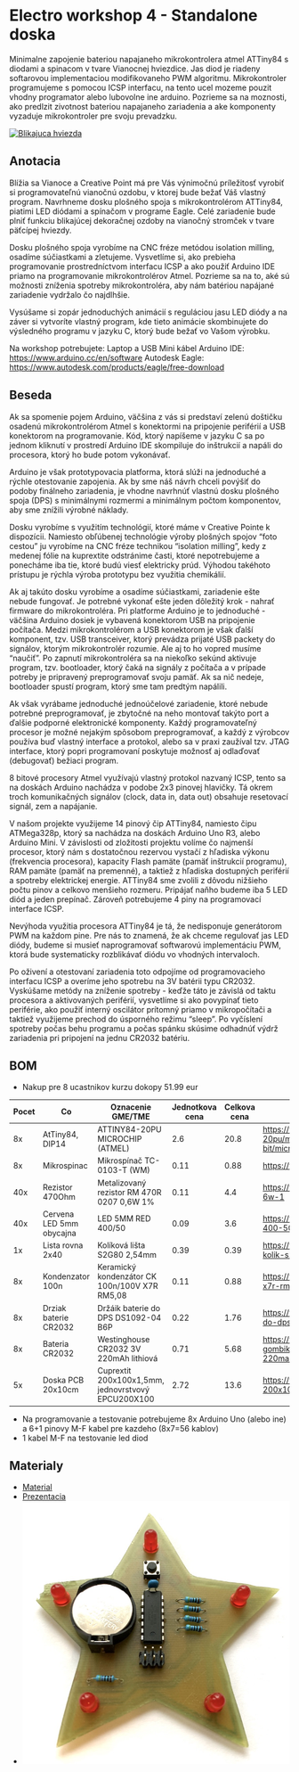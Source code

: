# Electro workshop 4 - Standalone doska

Minimalne zapojenie bateriou napajaneho mikrokontrolera atmel ATTiny84 s diodami a spinacom v tvare Vianocnej hviezdice. Jas diod je riadeny softarovou implementaciou modifikovaneho PWM algoritmu. Mikrokontroler programujeme s pomocou ICSP interfacu, na tento ucel mozeme pouzit vhodny programator alebo lubovolne ine arduino. Pozrieme sa na moznosti, ako predlzit zivotnost bateriou napajaneho zariadenia a ake komponenty vyzaduje mikrokontroler pre svoju prevadzku.

[![Blikajuca hviezda](https://img.youtube.com/vi/yC3a1zbonJ0/0.jpg)](https://www.youtube.com/watch?v=yC3a1zbonJ0 "Blikajuca hviezda")

## Anotacia

Blížia sa Vianoce a Creative Point má pre Vás výnimočnú príležitosť vyrobiť si programovateľnú vianočnú ozdobu, v ktorej bude bežať Váš vlastný program. Navrhneme dosku plošného spoja s mikrokontrolérom ATTiny84, piatimi LED diódami a spínačom v programe Eagle. Celé zariadenie bude plniť funkciu blikajúcej dekoračnej ozdoby na vianočný stromček v tvare päťcípej hviezdy.

Dosku plošného spoja vyrobíme na CNC fréze metódou isolation milling, osadíme súčiastkami a zletujeme. Vysvetlíme si, ako prebieha programovanie prostredníctvom interfacu ICSP a ako použiť Arduino IDE priamo na programovanie mikrokontrolérov Atmel. Pozrieme sa na to, aké sú možnosti zníženia spotreby mikrokontroléra, aby nám batériou napájané zariadenie vydržalo čo najdlhšie.

Vysúšame si zopár jednoduchých animácií s reguláciou jasu LED diódy a na záver si vytvoríte vlastný program, kde tieto animácie skombinujete do výsledného programu v jazyku C, ktorý bude bežať vo Vašom výrobku.

Na workshop potrebujete:
Laptop a USB Mini kábel
Arduino IDE: https://www.arduino.cc/en/software
Autodesk Eagle: https://www.autodesk.com/products/eagle/free-download

## Beseda

Ak sa spomenie pojem Arduino, väčšina z vás si predstaví zelenú doštičku osadenú mikrokontrolérom Atmel s konektormi na pripojenie periférií a USB konektorom na programovanie. Kód, ktorý napíšeme v jazyku C sa po jednom kliknutí v prostredí Arduino IDE skompiluje do inštrukcií a napáli do procesora, ktorý ho bude potom vykonávať. 

Arduino je však prototypovacia platforma, ktorá slúži na jednoduché a rýchle otestovanie zapojenia. Ak by sme náš návrh chceli povýšiť do podoby finálneho zariadenia, je vhodne navrhnúť vlastnú dosku plošného spoja (DPS) s minimálnymi rozmermi a minimálnym počtom komponentov, aby sme znížili výrobné náklady. 

Dosku vyrobíme s využitím technológií, ktoré máme v Creative Pointe k dispozícii. Namiesto obľúbenej technológie výroby plošných spojov “foto cestou” ju vyrobíme na CNC fréze technikou “isolation milling”, kedy z medenej fólie na kuprextite odstránime časti, ktoré nepotrebujeme a ponecháme iba tie, ktoré budú viesť elektricky prúd. Výhodou takéhoto prístupu je rýchla výroba prototypu bez využitia chemikálií.

Ak aj takúto dosku vyrobíme a osadíme súčiastkami, zariadenie ešte nebude fungovať. Je potrebné vykonať ešte jeden dôležitý krok - nahrať firmware do mikrokontroléra. Pri platforme Arduino je to jednoduché - väčšina Arduino dosiek je vybavená konektorom USB na pripojenie počítača. Medzi mikrokontrolérom a USB konektorom je však ďalší komponent, tzv. USB transceiver, ktorý prevádza prijaté USB packety do signálov, ktorým mikrokontrolér rozumie. Ale aj to ho vopred musíme “naučiť”. Po zapnutí mikrokontroléra sa na niekoľko sekúnd aktivuje program, tzv. bootloader, ktorý čaká na signály z počítača a v prípade potreby je pripravený preprogramovať svoju pamäť. Ak sa nič nedeje, bootloader spustí program, ktorý sme tam predtým napálili.

Ak však vyrábame jednoduché jednoúčelové zariadenie, ktoré nebude potrebné preprogramovať, je zbytočné na neho montovať takýto port a ďalšie podporné elektronické komponenty. Každý programovateľný procesor je možné nejakým spôsobom preprogramovať, a každý z výrobcov používa buď vlastný interface a protokol, alebo sa v praxi zaužíval tzv. JTAG interface, ktorý popri programovaní poskytuje možnosť aj odlaďovať (debugovať) bežiaci program.

8 bitové procesory Atmel využívajú vlastný protokol nazvaný ICSP, tento sa na doskách Arduino nachádza v podobe 2x3 pinovej hlavičky. Tá okrem troch komunikačných signálov (clock, data in, data out) obsahuje resetovací signál, zem a napájanie.

V našom projekte využijeme 14 pinový čip ATTiny84, namiesto čipu ATMega328p, ktorý sa nachádza na doskách Arduino Uno R3, alebo Arduino Mini. V závislosti od zložitosti projektu volíme čo najmenší procesor, ktorý nám s dostatočnou rezervou vystačí z hľadiska výkonu (frekvencia procesora), kapacity Flash pamäte (pamäť inštrukcií programu), RAM pamäte (pamäť na premenné), a taktiež z hľadiska dostupných periférií a spotreby elektrickej energie. ATTiny84 sme zvolili z dôvodu nižšieho počtu pinov a celkovo menšieho rozmeru. Pripájať naňho budeme iba 5 LED diód a jeden prepínač. Zároveň potrebujeme 4 piny na programovací interface ICSP. 

Nevýhoda využitia procesora ATTiny84 je tá, že nedisponuje generátorom PWM na každom pine. Pre nás to znamená, že ak chceme regulovať jas LED diódy, budeme si musieť naprogramovať softwarovú implementáciu PWM, ktorá bude systematicky rozblikávať diódu vo vhodných intervaloch.

Po oživení a otestovaní zariadenia toto odpojíme od programovacieho interfacu ICSP a overíme jeho spotrebu na 3V batérii typu CR2032. Vyskúšame metódy na zníženie spotreby - keďže táto je závislá od taktu procesora a aktivovaných periférií, vysvetlíme si ako povypínať tieto periférie, ako použiť interný oscilátor prítomný priamo v mikropočítači a taktiež využijeme prechod do úsporného režimu “sleep”. Po vyčíslení spotreby počas behu programu a počas spánku skúsime odhadnúť výdrž zariadenia pri pripojení na jednu CR2032 batériu.


## BOM

- Nakup pre 8 ucastnikov kurzu dokopy 51.99 eur

| Pocet | Co                            | Oznacenie GME/TME                             | Jednotkova cena | Celkova cena | Linka         |
|-------|-------------------------------|-----------------------------------------------|-----------------|--------------|---------------|
| 8x    | AtTiny84, DIP14               | ATTINY84-20PU MICROCHIP (ATMEL)               | 2.6             | 20.8         | https://www.tme.eu/sk/details/attiny84-20pu/modelovy-rad-avr-8-bit/microchip-atmel/ |
| 8x    | Mikrospinac                   | Mikrospínač TC-0103-T (WM)                    | 0.11            | 0.88         | https://www.gme.sk/tc-0103-t |
| 40x   | Rezistor 470Ohm               | Metalizovaný rezistor RM 470R 0207 0,6W 1%    | 0.11            | 4.4          | https://www.gme.sk/rm-10k-0207-0-6w-1 | 
| 40x   | Cervena LED 5mm obycajna      | LED 5MM RED 400/50                            | 0.09            | 3.6          | https://www.gme.sk/led-5mm-red-400-50-bl-bje5v4v-2 |
| 1x    | Lista rovna 2x40              | Kolíková lišta S2G80 2,54mm                   | 0.39            | 0.39         | https://www.gme.sk/oboustranny-kolik-s2g80-2-54mm |
| 8x    | Kondenzator 100n              | Keramický kondenzátor CK 100n/100V X7R RM5,08 | 0.11            | 0.88         | https://www.gme.sk/ck-100n-100v-x7r-rm5-08-10-hitano |
| 8x    | Drziak baterie CR2032         | Držáik baterie do DPS DS1092-04 B6P           | 0.22            | 1.76         | https://www.gme.sk/drzaik-baterie-do-dps-ds1092-04-b6p |
| 8x    | Bateria CR2032                | Westinghouse CR2032 3V 220mAh lithiová        | 0.71            | 5.68         | https://www.gme.sk/baterie-gombikova-westinghouse-cr2032-3v-220mah-lithiova |
| 5x    | Doska PCB 20x10cm             | Cuprextit 200x100x1,5mm, jednovrstvový EPCU200X100 | 2.72       | 13.6         | https://www.gme.sk/cuprextit-200x100x1-5-jednovrstvy |

- Na programovanie a testovanie potrebujeme 8x Arduino Uno (alebo ine) a 6+1 pinovy M-F kabel pre kazdeho (8x7=56 kablov)
- 1 kabel M-F na testovanie led diod

## Materialy

- [Material](material.md)
- [Prezentacia](prezentacia.pdf)
- ![Photo](res/photoSmall.jpg)
